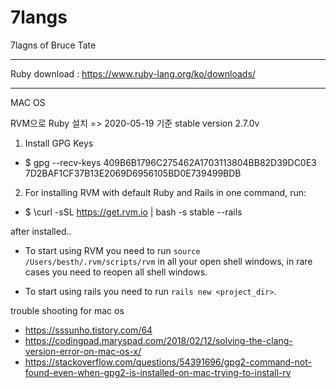 # 7langs
7lagns of Bruce Tate

------
Ruby download : https://www.ruby-lang.org/ko/downloads/

-----
MAC OS

RVM으로 Ruby 설치 => 2020-05-19 기준 stable version 2.7.0v
1) Install GPG Keys
- $ gpg --recv-keys 409B6B1796C275462A1703113804BB82D39DC0E3 7D2BAF1CF37B13E2069D6956105BD0E739499BDB

2) For installing RVM with default Ruby and Rails in one command, run:
- $ \curl -sSL https://get.rvm.io | bash -s stable --rails

after installed..

  * To start using RVM you need to run `source /Users/besth/.rvm/scripts/rvm`
    in all your open shell windows, in rare cases you need to reopen all shell windows.

  * To start using rails you need to run `rails new <project_dir>`.

trouble shooting for mac os
- https://sssunho.tistory.com/64
- https://codingpad.maryspad.com/2018/02/12/solving-the-clang-version-error-on-mac-os-x/
- https://stackoverflow.com/questions/54391696/gpg2-command-not-found-even-when-gpg2-is-installed-on-mac-trying-to-install-rv
